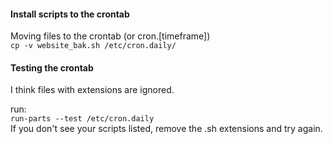 #### Install scripts to the crontab
Moving files to the crontab (or cron.[timeframe])  
`cp -v website_bak.sh /etc/cron.daily/`


#### Testing the crontab
I think files with extensions are ignored.  

run:  
`run-parts --test /etc/cron.daily`  
If you don't see your scripts listed, remove the .sh extensions and try again.
